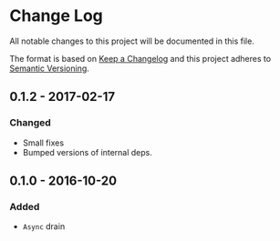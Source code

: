 # Change Log
All notable changes to this project will be documented in this file.

The format is based on [Keep a Changelog](http://keepachangelog.com/)
and this project adheres to [Semantic Versioning](http://semver.org/).

## 0.1.2 - 2017-02-17
### Changed

* Small fixes
* Bumped versions of internal deps.

## 0.1.0 - 2016-10-20
### Added
* `Async` drain
